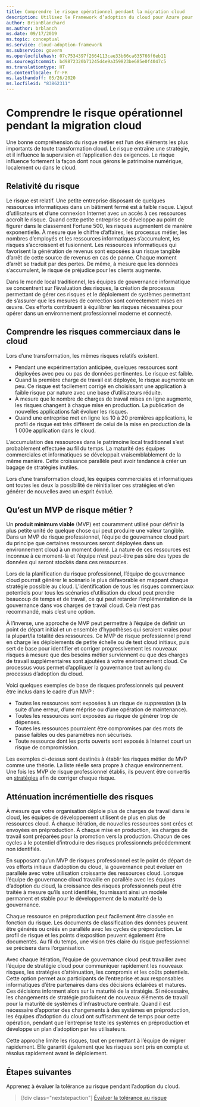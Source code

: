 ```yaml
---
title: Comprendre le risque opérationnel pendant la migration cloud
description: Utilisez le Framework d’adoption du cloud pour Azure pour découvrir des processus de gestion des risques qui vous aideront à évaluer, comprendre, atténuer et corriger les risques liés à la migration.
author: BrianBlanchard
ms.author: brblanch
ms.date: 09/17/2019
ms.topic: conceptual
ms.service: cloud-adoption-framework
ms.subservice: govern
ms.openlocfilehash: 07c7534397f2664113cae33b66ca635766f6eb11
ms.sourcegitcommit: bd9872320b71245d4e9a359823be685e0f4047c5
ms.translationtype: HT
ms.contentlocale: fr-FR
ms.lasthandoff: 05/26/2020
ms.locfileid: "83862311"
---
```

<!-- markdownlint-disable MD026 -->

# <a name="understand-business-risk-during-cloud-migration"></a>Comprendre le risque opérationnel pendant la migration cloud

Une bonne compréhension du risque métier est l’un des éléments les plus importants de toute transformation cloud. Le risque entraîne une stratégie, et il influence la supervision et l’application des exigences. Le risque influence fortement la façon dont nous gérons le patrimoine numérique, localement ou dans le cloud.

<!-- markdownlint-enable MD026 -->

## <a name="relativity-of-risk"></a>Relativité du risque

Le risque est relatif. Une petite entreprise disposant de quelques ressources informatiques dans un bâtiment fermé est à faible risque. L’ajout d’utilisateurs et d’une connexion Internet avec un accès à ces ressources accroît le risque. Quand cette petite entreprise se développe au point de figurer dans le classement Fortune 500, les risques augmentent de manière exponentielle. À mesure que le chiffre d’affaires, les processus métier, les nombres d’employés et les ressources informatiques s’accumulent, les risques s’accroissent et fusionnent. Les ressources informatiques qui favorisent la génération de revenus sont exposées à un risque tangible d’arrêt de cette source de revenus en cas de panne. Chaque moment d’arrêt se traduit par des pertes. De même, à mesure que les données s’accumulent, le risque de préjudice pour les clients augmente.

Dans le monde local traditionnel, les équipes de gouvernance informatique se concentrent sur l’évaluation des risques, la création de processus permettant de gérer ces risques et le déploiement de systèmes permettant de s’assurer que les mesures de correction sont correctement mises en œuvre. Ces efforts contribuent à équilibrer les risques nécessaires pour opérer dans un environnement professionnel moderne et connecté.

## <a name="understand-business-risks-in-the-cloud"></a>Comprendre les risques commerciaux dans le cloud

Lors d’une transformation, les mêmes risques relatifs existent.

- Pendant une expérimentation anticipée, quelques ressources sont déployées avec peu ou pas de données pertinentes. Le risque est faible.
- Quand la première charge de travail est déployée, le risque augmente un peu. Ce risque est facilement corrigé en choisissant une application à faible risque par nature avec une base d’utilisateurs réduite.
- À mesure que le nombre de charges de travail mises en ligne augmente, les risques changent à chaque mise en production. La publication de nouvelles applications fait évoluer les risques.
- Quand une entreprise met en ligne les 10 à 20 premières applications, le profil de risque est très différent de celui de la mise en production de la 1 000e application dans le cloud.

L’accumulation des ressources dans le patrimoine local traditionnel s’est probablement effectuée au fil du temps. La maturité des équipes commerciales et informatiques se développait vraisemblablement de la même manière. Cette croissance parallèle peut avoir tendance à créer un bagage de stratégies inutiles.

Lors d’une transformation cloud, les équipes commerciales et informatiques ont toutes les deux la possibilité de réinitialiser ces stratégies et d’en générer de nouvelles avec un esprit évolué.

<!-- markdownlint-disable MD026 -->

## <a name="what-is-a-business-risk-mvp"></a>Qu’est un MVP de risque métier ?

Un **produit minimum viable** (MVP) est couramment utilisé pour définir la plus petite unité de quelque chose qui peut produire une valeur tangible. Dans un MVP de risque professionnel, l’équipe de gouvernance cloud part du principe que certaines ressources seront déployées dans un environnement cloud à un moment donné. La nature de ces ressources est inconnue à ce moment-là et l’équipe n’est peut-être pas sûre des types de données qui seront stockés dans ces ressources.

Lors de la planification du risque professionnel, l’équipe de gouvernance cloud pourrait générer le scénario le plus défavorable en mappant chaque stratégie possible au cloud. L’identification de tous les risques commerciaux potentiels pour tous les scénarios d’utilisation du cloud peut prendre beaucoup de temps et de travail, ce qui peut retarder l’implémentation de la gouvernance dans vos charges de travail cloud. Cela n’est pas recommandé, mais c’est une option.

À l’inverse, une approche de MVP peut permettre à l’équipe de définir un point de départ initial et un ensemble d’hypothèses qui seraient vraies pour la plupart/la totalité des ressources. Ce MVP de risque professionnel prend en charge les déploiements de petite échelle ou de test cloud initiaux, puis sert de base pour identifier et corriger progressivement les nouveaux risques à mesure que des besoins métier surviennent ou que des charges de travail supplémentaires sont ajoutées à votre environnement cloud. Ce processus vous permet d’appliquer la gouvernance tout au long du processus d’adoption du cloud.

Voici quelques exemples de base de risques professionnels qui peuvent être inclus dans le cadre d’un MVP :

- Toutes les ressources sont exposées à un risque de suppression (à la suite d’une erreur, d’une méprise ou d’une opération de maintenance).
- Toutes les ressources sont exposées au risque de générer trop de dépenses.
- Toutes les ressources pourraient être compromises par des mots de passe faibles ou des paramètres non sécurisés.
- Toute ressource dont les ports ouverts sont exposés à Internet court un risque de compromission.

Les exemples ci-dessus sont destinés à établir les risques métier de MVP comme une théorie. La liste réelle sera propre à chaque environnement.
Une fois les MVP de risque professionnel établis, ils peuvent être convertis en [stratégies](./index.md) afin de corriger chaque risque.

<!-- markdownlint-enable MD026 -->

## <a name="incremental-risk-mitigation"></a>Atténuation incrémentielle des risques

À mesure que votre organisation déploie plus de charges de travail dans le cloud, les équipes de développement utilisent de plus en plus de ressources cloud. À chaque itération, de nouvelles ressources sont crées et envoyées en préproduction. À chaque mise en production, les charges de travail sont préparées pour la promotion vers la production. Chacun de ces cycles a le potentiel d’introduire des risques professionnels précédemment non identifiés.

En supposant qu’un MVP de risques professionnel est le point de départ de vos efforts initiaux d’adoption du cloud, la gouvernance peut évoluer en parallèle avec votre utilisation croissante des ressources cloud. Lorsque l’équipe de gouvernance cloud travaille en parallèle avec les équipes d’adoption du cloud, la croissance des risques professionnels peut être traitée à mesure qu’ils sont identifiés, fournissant ainsi un modèle permanent et stable pour le développement de la maturité de la gouvernance.

Chaque ressource en préproduction peut facilement être classée en fonction du risque. Les documents de classification des données peuvent être générés ou créés en parallèle avec les cycles de préproduction. Le profil de risque et les points d’exposition peuvent également être documentés. Au fil du temps, une vision très claire du risque professionnel se précisera dans l’organisation.

Avec chaque itération, l’équipe de gouvernance cloud peut travailler avec l’équipe de stratégie cloud pour communiquer rapidement les nouveaux risques, les stratégies d’atténuation, les compromis et les coûts potentiels. Cette option permet aux participants de l’entreprise et aux responsables informatiques d’être partenaires dans des décisions éclairées et matures. Ces décisions informent alors sur la maturité de la stratégie. Si nécessaire, les changements de stratégie produisent de nouveaux éléments de travail pour la maturité de systèmes d’infrastructure centrale. Quand il est nécessaire d’apporter des changements à des systèmes en préproduction, les équipes d’adoption du cloud ont suffisamment de temps pour cette opération, pendant que l’entreprise teste les systèmes en préproduction et développe un plan d’adoption par les utilisateurs.

Cette approche limite les risques, tout en permettant à l’équipe de migrer rapidement. Elle garantit également que les risques sont pris en compte et résolus rapidement avant le déploiement.

## <a name="next-steps"></a>Étapes suivantes

Apprenez à évaluer la tolérance au risque pendant l’adoption du cloud.

> [!div class="nextstepaction"]
> [Évaluer la tolérance au risque](./risk-tolerance.md)
